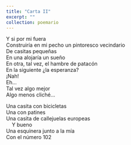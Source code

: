 ```yaml
---
title: "Carta II"
excerpt: ""
collection: poemario
---
```


<p> Y si por mi fuera <br> 
Construiría en mi pecho un pintoresco vecindario  <br> 
De casitas pequeñas  <br> 
En una alojaría un sueño  <br> 
En otra, tal vez, el hambre de patacón  <br> 
En la siguiente ¿la esperanza?  <br> 
¡Nah! <br> 
Eh... <br> 
Tal vez algo mejor  <br> 
Algo menos cliché... <br>  </p>
<p> 
Una casita con bicicletas  <br> 
Una con patines  <br> 
Una casita de callejuelas europeas <br>  
&nbsp;&nbsp;&nbsp; Y bueno  <br> 
Una esquinera junto a la mía  <br> 
Con el número 102 <br> </p>
